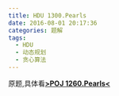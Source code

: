 ```yaml
---
title: HDU 1300.Pearls
date: 2016-08-01 20:17:36
categories: 题解
tags:
  - HDU
  - 动态规划
  - 贪心算法
---
```


原题,具体看[**>POJ 1260.Pearls<**](/post/POJ/1260.html)
<!--more-->